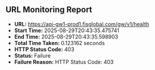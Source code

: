 ## URL Monitoring Report

- **URL:** https://api-gw1-prod1.fisglobal.com/gw/v1/health
- **Start Time:** 2025-08-29T20:43:35.475741
- **End Time:** 2025-08-29T20:43:35.598903
- **Total Time Taken:** 0.123162 seconds
- **HTTP Status Code:** 403
- **Status:** Failure
- **Failure Reason:** HTTP Status Code: 403
